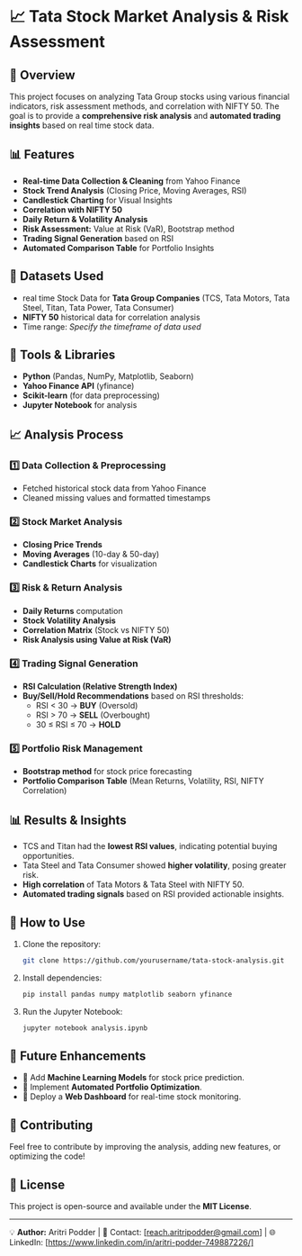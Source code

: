 
# 📈 Tata Stock Market Analysis & Risk Assessment

## 📝 Overview
This project focuses on analyzing Tata Group stocks using various financial indicators, risk assessment methods, and correlation with NIFTY 50. The goal is to provide a **comprehensive risk analysis** and **automated trading insights** based on real time stock data.

## 📊 Features
- **Real-time Data Collection & Cleaning** from Yahoo Finance
- **Stock Trend Analysis** (Closing Price, Moving Averages, RSI)
- **Candlestick Charting** for Visual Insights
- **Correlation with NIFTY 50**
- **Daily Return & Volatility Analysis**
- **Risk Assessment:** Value at Risk (VaR), Bootstrap method
- **Trading Signal Generation** based on RSI
- **Automated Comparison Table** for Portfolio Insights

## 📂 Datasets Used
- real time Stock Data for **Tata Group Companies** (TCS, Tata Motors, Tata Steel, Titan, Tata Power, Tata Consumer)
- **NIFTY 50** historical data for correlation analysis
- Time range: *Specify the timeframe of data used*

## 🔧 Tools & Libraries
- **Python** (Pandas, NumPy, Matplotlib, Seaborn)
- **Yahoo Finance API** (yfinance)
- **Scikit-learn** (for data preprocessing)
- **Jupyter Notebook** for analysis

## 📈 Analysis Process
### 1️⃣ Data Collection & Preprocessing
- Fetched historical stock data from Yahoo Finance
- Cleaned missing values and formatted timestamps

### 2️⃣ Stock Market Analysis
- **Closing Price Trends**
- **Moving Averages** (10-day & 50-day)
- **Candlestick Charts** for visualization

### 3️⃣ Risk & Return Analysis
- **Daily Returns** computation
- **Stock Volatility Analysis**
- **Correlation Matrix** (Stock vs NIFTY 50)
- **Risk Analysis using Value at Risk (VaR)**

### 4️⃣ Trading Signal Generation
- **RSI Calculation (Relative Strength Index)**
- **Buy/Sell/Hold Recommendations** based on RSI thresholds:
  - RSI < 30 → **BUY** (Oversold)
  - RSI > 70 → **SELL** (Overbought)
  - 30 ≤ RSI ≤ 70 → **HOLD**

### 5️⃣ Portfolio Risk Management
- **Bootstrap method** for stock price forecasting
- **Portfolio Comparison Table** (Mean Returns, Volatility, RSI, NIFTY Correlation)

## 📊 Results & Insights
- TCS and Titan had the **lowest RSI values**, indicating potential buying opportunities.
- Tata Steel and Tata Consumer showed **higher volatility**, posing greater risk.
- **High correlation** of Tata Motors & Tata Steel with NIFTY 50.
- **Automated trading signals** based on RSI provided actionable insights.

## 🚀 How to Use
1. Clone the repository:
   ```sh
   git clone https://github.com/yourusername/tata-stock-analysis.git
   ```
2. Install dependencies:
   ```sh
   pip install pandas numpy matplotlib seaborn yfinance
   ```
3. Run the Jupyter Notebook:
   ```sh
   jupyter notebook analysis.ipynb
   ```

## 📌 Future Enhancements
- 📌 Add **Machine Learning Models** for stock price prediction.
- 📌 Implement **Automated Portfolio Optimization**.
- 📌 Deploy a **Web Dashboard** for real-time stock monitoring.

## 🤝 Contributing
Feel free to contribute by improving the analysis, adding new features, or optimizing the code! 

## 📜 License
This project is open-source and available under the **MIT License**.

---
💡 **Author:** Aritri Podder | 📧 Contact: [reach.aritripodder@gmail.com] | 🌐 LinkedIn: [https://www.linkedin.com/in/aritri-podder-749887226/]


